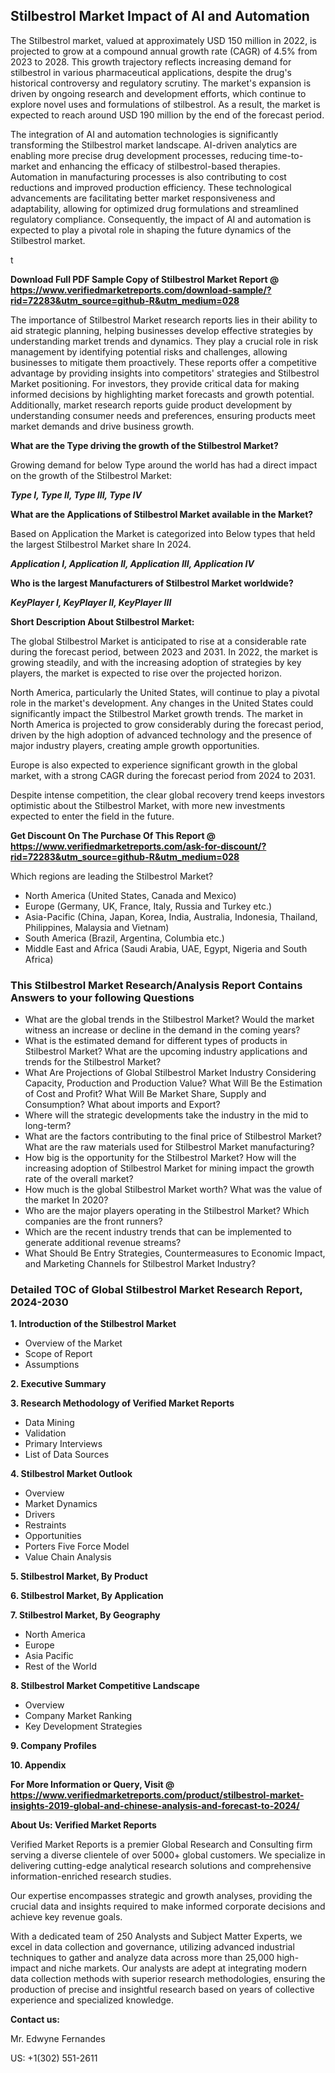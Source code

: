 <h2>Stilbestrol Market Impact of AI and Automation</h2><p>The Stilbestrol market, valued at approximately USD 150 million in 2022, is projected to grow at a compound annual growth rate (CAGR) of 4.5% from 2023 to 2028. This growth trajectory reflects increasing demand for stilbestrol in various pharmaceutical applications, despite the drug's historical controversy and regulatory scrutiny. The market's expansion is driven by ongoing research and development efforts, which continue to explore novel uses and formulations of stilbestrol. As a result, the market is expected to reach around USD 190 million by the end of the forecast period.</p><p>The integration of AI and automation technologies is significantly transforming the Stilbestrol market landscape. AI-driven analytics are enabling more precise drug development processes, reducing time-to-market and enhancing the efficacy of stilbestrol-based therapies. Automation in manufacturing processes is also contributing to cost reductions and improved production efficiency. These technological advancements are facilitating better market responsiveness and adaptability, allowing for optimized drug formulations and streamlined regulatory compliance. Consequently, the impact of AI and automation is expected to play a pivotal role in shaping the future dynamics of the Stilbestrol market.</p>t</p><p id="" class=""><strong>Download Full PDF Sample Copy of Stilbestrol Market Report @ <a href="https://www.verifiedmarketreports.com/download-sample/?rid=72283&utm_source=github-R&utm_medium=028" target="_blank">https://www.verifiedmarketreports.com/download-sample/?rid=72283&utm_source=github-R&utm_medium=028</a></strong></p><p>The importance of&nbsp;Stilbestrol Market research reports lies in their ability to aid strategic planning, helping businesses develop effective strategies by understanding market trends and dynamics. They play a crucial role in risk management by identifying potential risks and challenges, allowing businesses to mitigate them proactively. These reports offer a competitive advantage by providing insights into competitors' strategies and Stilbestrol Market positioning. For investors, they provide critical data for making informed decisions by highlighting market forecasts and growth potential. Additionally, market research reports guide product development by understanding consumer needs and preferences, ensuring products meet market demands and drive business growth.</p><p><strong>What are the&nbsp;Type driving the growth of the Stilbestrol Market?</strong></p><p id="" class="">Growing demand for below Type around the world has had a direct impact on the growth of the Stilbestrol Market:</p><em><strong>Type I, Type II, Type III, Type IV</strong></em></p><strong>What are the&nbsp;Applications&nbsp;of Stilbestrol Market available in the Market?</strong></p><p id="" class="">Based on Application the Market is categorized into Below types that held the largest Stilbestrol Market share In 2024.</p><em><strong>Application I, Application II, Application III, Application IV</strong></em></p><strong>Who is the largest Manufacturers of Stilbestrol Market worldwide?</strong></p><p><em><strong>KeyPlayer I, KeyPlayer II, KeyPlayer III</strong></em></p><p id="" class=""><strong>Short Description About Stilbestrol Market:</strong></p><p>The global Stilbestrol Market is anticipated to rise at a considerable rate during the forecast period, between 2023 and 2031. In 2022, the market is growing steadily, and with the increasing adoption of strategies by key players, the market is expected to rise over the projected horizon.</p><p>North America, particularly the United States, will continue to play a pivotal role in the market's development. Any changes in the United States could significantly impact the Stilbestrol Market growth trends. The market in North America is projected to grow considerably during the forecast period, driven by the high adoption of advanced technology and the presence of major industry players, creating ample growth opportunities.</p><p>Europe is also expected to experience significant growth in the global market, with a strong CAGR during the forecast period from 2024 to 2031.</p><p>Despite intense competition, the clear global recovery trend keeps investors optimistic about the Stilbestrol Market, with more new investments expected to enter the field in the future.</p><p id="" class=""><strong>Get Discount On The Purchase Of This Report @ <a href="https://www.verifiedmarketreports.com/ask-for-discount/?rid=72283&utm_source=github-R&utm_medium=028" target="_blank">https://www.verifiedmarketreports.com/ask-for-discount/?rid=72283&utm_source=github-R&utm_medium=028</a></strong></p>Which regions are leading the Stilbestrol Market?</p><ul><li>North America (United States, Canada and Mexico)</li><li>Europe (Germany, UK, France, Italy, Russia and Turkey etc.)</li><li>Asia-Pacific (China, Japan, Korea, India, Australia, Indonesia, Thailand, Philippines, Malaysia and Vietnam)</li><li>South America (Brazil, Argentina, Columbia etc.)</li><li>Middle East and Africa (Saudi Arabia, UAE, Egypt, Nigeria and South Africa)</li></ul><h3 id="" class="">This Stilbestrol Market Research/Analysis Report Contains Answers to your following Questions</h3><ul><li>What are the global trends in the Stilbestrol Market? Would the market witness an increase or decline in the demand in the coming years?</li><li>What is the estimated demand for different types of products in Stilbestrol Market? What are the upcoming industry applications and trends for the Stilbestrol Market?</li><li>What Are Projections of Global Stilbestrol Market Industry Considering Capacity, Production and Production Value? What Will Be the Estimation of Cost and Profit? What Will Be Market Share, Supply and Consumption? What about imports and Export?</li><li>Where will the strategic developments take the industry in the mid to long-term?</li><li>What are the factors contributing to the final price of Stilbestrol Market? What are the raw materials used for Stilbestrol Market manufacturing?</li><li>How big is the opportunity for the Stilbestrol Market? How will the increasing adoption of Stilbestrol Market for mining impact the growth rate of the overall market?</li><li>How much is the global Stilbestrol Market worth? What was the value of the market In 2020?</li><li>Who are the major players operating in the Stilbestrol Market? Which companies are the front runners?</li><li>Which are the recent industry trends that can be implemented to generate additional revenue streams?</li><li>What Should Be Entry Strategies, Countermeasures to Economic Impact, and Marketing Channels for Stilbestrol Market Industry?</li></ul><h3 id="" class="">Detailed TOC of Global Stilbestrol Market Research Report, 2024-2030</h3><p id="" class=""><strong>1. Introduction of the Stilbestrol Market</strong></p><ul><li>Overview of the Market</li><li>Scope of Report</li><li>Assumptions</li></ul><p id="" class=""><strong>2. Executive Summary</strong></p><p id="" class=""><strong>3. Research Methodology of Verified Market Reports</strong></p><ul><li>Data Mining</li><li>Validation</li><li>Primary Interviews</li><li>List of Data Sources</li></ul><p id="" class=""><strong>4. Stilbestrol Market Outlook</strong></p><ul><li>Overview</li><li>Market Dynamics</li><li>Drivers</li><li>Restraints</li><li>Opportunities</li><li>Porters Five Force Model</li><li>Value Chain Analysis</li></ul><p id="" class=""><strong>5. Stilbestrol Market, By Product</strong></p><p id="" class=""><strong>6. Stilbestrol Market, By Application</strong></p><p id="" class=""><strong>7. Stilbestrol Market, By Geography</strong></p><ul><li>North America</li><li>Europe</li><li>Asia Pacific</li><li>Rest of the World</li></ul><p id="" class=""><strong>8. Stilbestrol Market Competitive Landscape</strong></p><ul><li>Overview</li><li>Company Market Ranking</li><li>Key Development Strategies</li></ul><p id="" class=""><strong>9. Company Profiles</strong></p><p id="" class=""><strong>10. Appendix</strong></p><p id="" class=""><strong>For More Information or Query, Visit @ <a href="https://www.verifiedmarketreports.com/product/stilbestrol-market-insights-2019-global-and-chinese-analysis-and-forecast-to-2024/" target="_blank">https://www.verifiedmarketreports.com/product/stilbestrol-market-insights-2019-global-and-chinese-analysis-and-forecast-to-2024/</a></strong></p><p id="" class=""><strong>About Us: Verified Market Reports</strong></p><p id="" class="">Verified Market Reports is a premier Global Research and Consulting firm serving a diverse clientele of over 5000+ global customers. We specialize in delivering cutting-edge analytical research solutions and comprehensive information-enriched research studies.</p><p id="" class="">Our expertise encompasses strategic and growth analyses, providing the crucial data and insights required to make informed corporate decisions and achieve key revenue goals.</p><p id="" class="">With a dedicated team of 250 Analysts and Subject Matter Experts, we excel in data collection and governance, utilizing advanced industrial techniques to gather and analyze data across more than 25,000 high-impact and niche markets. Our analysts are adept at integrating modern data collection methods with superior research methodologies, ensuring the production of precise and insightful research based on years of collective experience and specialized knowledge.</p><p id="" class=""><strong>Contact us:</strong></p><p id="" class="">Mr. Edwyne Fernandes</p><p id="" class="">US: +1(302) 551-2611</p>